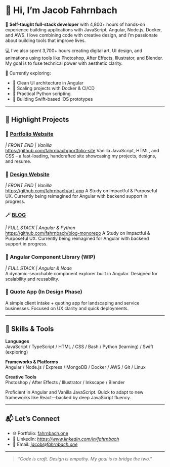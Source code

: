 # 👋 Hi, I’m Jacob Fahrnbach

🎯 **Self-taught full-stack developer** with 4,800+ hours of hands-on experience building applications with JavaScript, Angular, Node.js, Docker, and AWS. I love combining code with creative design, and I’m passionate about building tools that improve lives.

💻 I’ve also spent 3,700+ hours creating digital art, UI design, and animations using tools like Photoshop, After Effects, Illustrator, and Blender. My goal is to fuse technical power with aesthetic clarity.

🌱 Currently exploring:
- 🧠 Clean UI architecture in Angular
- 🧰 Scaling projects with Docker & CI/CD
- 🐍 Practical Python scripting
- 📱 Building Swift-based iOS prototypes

---

## 🚀 Highlight Projects

### 🔗 [Portfolio Website](https://fahrnbach.one)
*| FRONT END | Vanilla*
<br/>
https://github.com/fahrnbach/portfolio-site
Vanilla JavaScript, HTML, and CSS – a fast-loading, handcrafted site showcasing my projects, designs, and resume.

### 🎨 [Design Website](https://art.fahrnbach.one)
*| FRONT END | Vanilla*
<br/>
https://github.com/fahrnbach/art-app
A Study on Impactful & Purposeful UX. Currently being reimagined for Angular with backend support in progress.

### 🪄 [BLOG](https://blog.fahrnbach.one)
*| FULL STACK | Angular & Python*
<br/>
https://github.com/fahrnbach/blog-monorepo
A Study on Impactful & Purposeful UX. Currently being reimagined for Angular with backend support in progress.

### 🧩 Angular Component Library (WIP)
*| FULL STACK | Angular & Node*
<br/>
A dynamic-searchable component explorer built in Angular. Designed for scalability and reusability.

### 🧾 Quote App (In Design Phase)
A simple client intake + quoting app for landscaping and service businesses. Focused on UX clarity and quick deployments.

---

## 🧠 Skills & Tools

**Languages**  
JavaScript / TypeScript / HTML / CSS / Bash / Python (learning) / Swift (exploring)

**Frameworks & Platforms**  
Angular / Node.js / Express / MongoDB / Docker / AWS / Git / Linux

**Creative Tools**  
Photoshop / After Effects / Illustrator / Inkscape / Blender

Proficient in Angular and Vanilla JavaScript. Quick to adapt to new frameworks like React—backed by deep JavaScript fluency.

---

## 📬 Let’s Connect

- 🌐 Portfolio: [fahrnbach.one](https://fahrnbach.one)
- 💼 LinkedIn: *https://www.linkedin.com/in/fahrnbach*
- 📧 Email: *jacob@fahrnbach.one*

---

> *“Code is craft. Design is empathy. My goal is to bridge the two.”*
